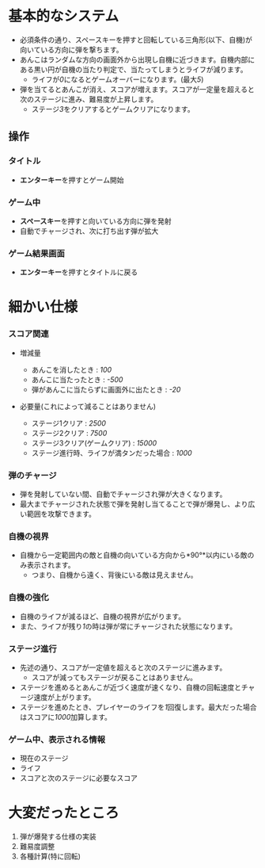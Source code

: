 # 基本的なシステム
- 必須条件の通り、スペースキーを押すと回転している三角形(以下、自機)が向いている方向に弾を撃ちます。
- あんこはランダムな方向の画面外から出現し自機に近づきます。自機内部にある黒い円が自機の当たり判定で、当たってしまうとライフが減ります。
  - ライフが*0*になるとゲームオーバーになります。(最大*5*)
- 弾を当てるとあんこが消え、スコアが増えます。スコアが一定量を超えると次のステージに進み、難易度が上昇します。
  - ステージ*3*をクリアするとゲームクリアになります。

## 操作
### タイトル
- **エンターキー**を押すとゲーム開始
### ゲーム中
- **スペースキー**を押すと向いている方向に弾を発射
- 自動でチャージされ、次に打ち出す弾が拡大
### ゲーム結果画面
- **エンターキー**を押すとタイトルに戻る
# 細かい仕様
### スコア関連
- 増減量
  - あんこを消したとき : *100*
  - あんこに当たったとき : *-500*
  - 弾があんこに当たらずに画面外に出たとき : *-20*

- 必要量(これによって減ることはありません)
  - ステージ1クリア : *2500*
  - ステージ2クリア : *7500*
  - ステージ3クリア(ゲームクリア) : *15000*
  - ステージ進行時、ライフが満タンだった場合 : *1000*
### 弾のチャージ
- 弾を発射していない間、自動でチャージされ弾が大きくなります。
- 最大までチャージされた状態で弾を発射し当てることで弾が爆発し、より広い範囲を攻撃できます。
### 自機の視界
- 自機から一定範囲内の敵と自機の向いている方向から*90°*以内にいる敵のみ表示されます。
  - つまり、自機から遠く、背後にいる敵は見えません。
### 自機の強化
- 自機のライフが減るほど、自機の視界が広がります。
- また、ライフが残り*1*の時は弾が常にチャージされた状態になります。
### ステージ進行
- 先述の通り、スコアが一定値を超えると次のステージに進みます。
  - スコアが減ってもステージが戻ることはありません。
- ステージを進めるとあんこが近づく速度が速くなり、自機の回転速度とチャージ速度が上がります。
- ステージを進めたとき、プレイヤーのライフを*1*回復します。最大だった場合はスコアに*1000*加算します。
### ゲーム中、表示される情報
- 現在のステージ
- ライフ
- スコアと次のステージに必要なスコア

# 大変だったところ
1. 弾が爆発する仕様の実装
2. 難易度調整
3. 各種計算(特に回転)
